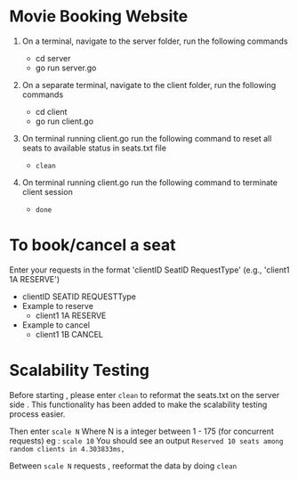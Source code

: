 # Movie Booking Website

1. On a terminal, navigate to the server folder, run the following commands
   - cd server
   - go run server.go

2. On a separate terminal, navigate to the client folder, run the following commands
   - cd client
   - go run client.go

3. On terminal running client.go run the following command to reset all seats to available status in seats.txt file
   -  `clean` 

5. On terminal running client.go run the following command to terminate client session 
   -  `done` 

# To book/cancel a seat

Enter your requests in the format 'clientID SeatID RequestType' (e.g., 'client1 1A RESERVE')

- clientID SEATID REQUESTType
- Example to reserve
   - client1 1A RESERVE
- Example to cancel
  - client1 1B CANCEL

# Scalability Testing 

Before starting , please enter `clean` to reformat the seats.txt on the server side .
This functionality has been added to make the scalability testing process easier.

Then enter `scale N` Where N is a integer between  1 - 175 (for concurrent requests)
eg : `scale 10`
You should see an output `Reserved 10 seats among random clients in 4.303833ms,` 

Between `scale N` requests , reeformat the data by doing `clean`

